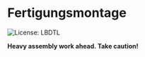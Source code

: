 # Fertigungsmontage

![License: LBDTL](https://img.shields.io/badge/Working_under_the-LBDT_License-pink)

**Heavy assembly work ahead. Take caution!**
